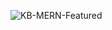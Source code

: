 ![KB-MERN-Featured](https://github.com/user-attachments/assets/1f014d97-01b6-4af7-8f11-d8bfbd696a2b)
